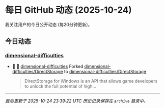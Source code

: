 # 每日 GitHub 动态 (2025-10-24)

我关注用户的今日公开动态 (每20分钟更新)。

## 今日动态

### [dimensional-difficulties](https://github.com/dimensional-difficulties)
- 🍴 👤 [dimensional-difficulties](https://github.com/dimensional-difficulties) Forked [dimensional-difficulties/DirectStorage](https://github.com/dimensional-difficulties/DirectStorage) to [dimensional-difficulties/DirectStorage](https://github.com/dimensional-difficulties/DirectStorage)
  > DirectStorage for Windows is an API that allows game developers to unlock the full potential of high...


---
*最后更新于 2025-10-24 23:39:22 UTC*
*历史记录保存在 `archive` 目录中。*
